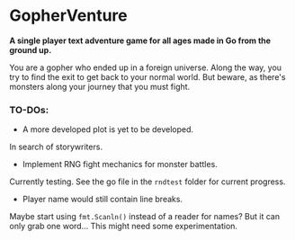# GopherVenture
__A single player text adventure game for all ages
made in Go from the ground up.__

You are a gopher who ended up in a foreign universe.
Along the way, you try to find the exit to get back to
your normal world. But beware, as there's monsters along
your journey that you must fight.

### TO-DOs:
* A more developed plot is yet to be developed.

In search of storywriters.

* Implement RNG fight mechanics for monster battles.

Currently testing. See the go file in the `rndtest` folder
for current progress.

* Player name would still contain line breaks.

Maybe start using `fmt.Scanln()` instead of a reader for
names? But it can only grab one word... This might need
some experimentation.